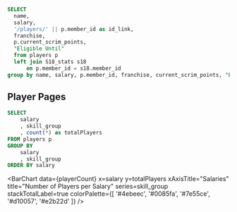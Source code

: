 ```sql player_page_link
SELECT
  name,
  salary,
  '/players/' || p.member_id as id_link,
  franchise, 
  p.current_scrim_points,
  "Eligible Until"  
  from players p
  left join S18_stats s18
      on p.member_id = s18.member_id
group by name, salary, p.member_id, franchise, current_scrim_points, "Eligible Until"
```

## Player Pages


<LastRefreshed prefix="Data last updated"/>


<DataTable data={player_page_link} search=true rows=10 headerColor=#2a4b82 headerFontColor=white link=id_link >
  <Column id="name" />
  <Column id="salary" align=center />
  <Column id="franchise" align=center />
  <Column id=current_scrim_points align=center contentType=colorscale scaleColor={['#ce5050','white']} colorBreakpoints={[0, 30]} />
  <Column id="Eligible Until" align=center />
</DataTable>


```sql playerCount
SELECT
    salary
    , skill_group
    , count(*) as totalPlayers
FROM players p
GROUP BY
    salary
    , skill_group
ORDER BY salary
```

<BarChart
    data={playerCount}
    x=salary
    y=totalPlayers
    xAxisTitle="Salaries"
    title="Number of Players per Salary"
    series=skill_group
    stackTotalLabel=true
    colorPalette={[
        '#4ebeec',
        '#0085fa',
        '#7e55ce',
        '#d10057',
        '#e2b22d'
        ]}
/>


